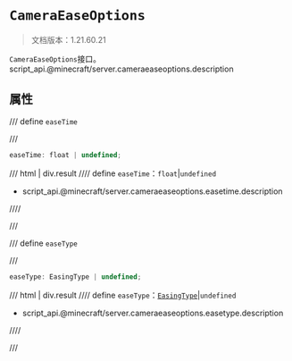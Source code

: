 # `CameraEaseOptions`

> 文档版本：1.21.60.21

`CameraEaseOptions`接口。script_api.@minecraft/server.cameraeaseoptions.description

## 属性

/// define
`easeTime`


///

```js
easeTime: float | undefined;
```

/// html | div.result
//// define
`easeTime`：`float`|`undefined`

- script_api.@minecraft/server.cameraeaseoptions.easetime.description


////

///


/// define
`easeType`


///

```js
easeType: EasingType | undefined;
```

/// html | div.result
//// define
`easeType`：[`EasingType`](./easingtype.md)|`undefined`

- script_api.@minecraft/server.cameraeaseoptions.easetype.description


////

///

